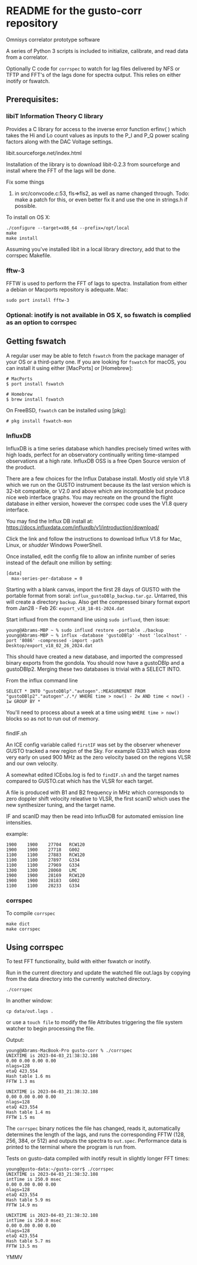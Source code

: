 # README for the gusto-corr repository

Omnisys correlator prototype software

A series of Python 3 scripts is included to initialize, calibrate, and read data from a correlator.

Optionally C code for `corrspec` to watch for lag files delivered by NFS or TFTP and FFT's of the lags done for spectra output.  This relies on either inotify or fswatch.

## Prerequisites:
### libiT Information Theory C library
Provides a C library for access to the inverse error function erfinv( ) which takes the Hi and Lo count values as inputs to the P_I and P_Q power scaling factors along with the DAC Voltage settings.

libit.sourceforge.net/index.html

Installation of the library  is to download libit-0.2.3 from sourceforge and install where the FFT of the lags will be done.

Fix some things

1) in src/convcode.c:53, fls=>fls2, as well as name changed through.  Todo: make a patch for this, or even better fix it and use the one in strings.h if possible.

To install on OS X:
```
./configure --target=x86_64 --prefix=/opt/local
make
make install
```
Assuming you've installed libit in a local library directory, add that to the corrspec Makefile.

### fftw-3
FFTW is used to perform the FFT of lags to spectra.  Installation from either a debian or Macports repository is adequate.
Mac:
```
sudo port install fftw-3
```

### Optional: inotify is not available in OS X, so fswatch is complied as an option to corrspec

Getting fswatch
---------------

A regular user may be able to fetch `fswatch` from the package manager of your
OS or a third-party one.  If you are looking for `fswatch` for macOS, you can
install it using either [MacPorts] or [Homebrew]:

```
# MacPorts
$ port install fswatch

# Homebrew
$ brew install fswatch
```

On FreeBSD, `fswatch` can be installed using [pkg]:

```console
# pkg install fswatch-mon
```


### InfluxDB
InfluxDB is a time series database which handles precisely timed writes with high loads, perfect for an observatory continually writing time-stamped observations at a high rate.  InfluxDB OSS is a free Open Source version of the product.

There are a few choices for the Influx Database install.  Mostly old style V1.8 which we run on the GUSTO instrument because its the last version which is 32-bit compatible, or V2.0 and above which are incompatible but produce nice web interface graphs.  You may recreate on the ground the flight database in either version, however the corrspec code uses the V1.8 query interface.

You may find the Influx DB install at: https://docs.influxdata.com/influxdb/v1/introduction/download/

Click the link and follow the instructions to download Influx V1.8 for Mac, Linux, or *shudder* Windows PowerShell.

Once installed, edit the config file to allow an infinite number of series instead of the default one million by setting:

```
[data]
  max-series-per-database = 0
```

Starting with a blank canvas, import the first 28 days of GUSTO with the portable format from soral: `influx_gustoDBlp_backup.tar.gz`.  Untarred, this will create a directory `backup`.  Also get the compressed binary format export from Jan28 - Feb 26: `export_v18_18-01-2024.dat`

Start influxd from the command line using ``sudo influxd``, then issue:
```
young@Abrams-MBP ~ % sudo influxd restore -portable ./backup
young@Abrams-MBP ~ % influx -database 'gustoDBlp' -host 'localhost' -port '8086' -compressed -import -path Desktop/export_v18_02_26_2024.dat
```

This should have created a new database, and imported the compressed binary exports from the gondola.  You should now have a gustoDBlp and a gustoDBlp2.  Merging these two databases is trivial with a SELECT INTO.

From the influx command line
```
SELECT * INTO "gustoDBlp"."autogen".:MEASUREMENT FROM "gustoDBlp2"."autogen"./.*/ WHERE time > now() - 2w AND time < now() - 1w GROUP BY *
```

You'll need to process about a week at a time using ``WHERE time > now()`` blocks so as not to run out of memory.


###
findIF.sh

An ICE config variable called ``firstIF`` was set by the observer whenever GUSTO tracked a new region of the Sky.  For example G333 which was done very early on used 900 MHz as the zero velocity based on the regions VLSR and our own velocity.

A somewhat edited ICEobs.log is fed to ``findIF.sh`` and the target names compared to GUSTO.cat which has the VLSR for each target.

A file is produced with B1 and B2 frequency in MHz which corresponds to zero doppler shift velocity releative to VLSR, the first scanID which uses the new synthesizer tuning, and the target name.

IF and scanID may then be read into InfluxDB for automated emission line intensities.

example:
```
1900    1900    27704   RCW120
1900    1900    27718   G002
1100    1100    27883   RCW120
1100    1100    27897   G334
1100    1100    27969   G334
1300    1300    28060   LMC
1900    1900    28169   RCW120
1900    1900    28183   G002
1100    1100    28233   G334
```


### corrspec
To compile `corrspec`

```
make dict
make corrspec
```

## Using corrspec
To test FFT functionality, build with either fswatch or inotify.

Run in the current directory and update the watched file out.lags by copying from the data directory into the currently watched directory.

```
./corrspec
```
In another window:
```
cp data/out.lags .
```
or use a ``touch file`` to modify the file Attributes triggering the file system watcher to begin processing the file.

Output:
```
young@Abrams-MacBook-Pro gusto-corr % ./corrspec 
UNIXTIME is 2023-04-03_21:38:32.108
0.00 0.00 0.00 0.00
nlags=128
etaQ 423.554
Hash table 1.6 ms
FFTW 1.3 ms

UNIXTIME is 2023-04-03_21:38:32.108
0.00 0.00 0.00 0.00
nlags=128
etaQ 423.554
Hash table 1.4 ms
FFTW 1.5 ms
```
The `corrspec` binary notices the file has changed, reads it, automatically determines the length of the lags, and runs the corresponding FFTW (128, 256, 384, or 512) and outputs the spectra to `out.spec`.  Performance data is printed to the terminal where the program is run from.

Tests on gusto-data compiled with inotify result in slightly longer FFT times:

```
young@gusto-data:~/gusto-corr$ ./corrspec 
UNIXTIME is 2023-04-03_21:38:32.108
intTime is 250.0 msec
0.00 0.00 0.00 0.00
nlags=128
etaQ 423.554
Hash table 5.9 ms
FFTW 14.9 ms

UNIXTIME is 2023-04-03_21:38:32.108
intTime is 250.0 msec
0.00 0.00 0.00 0.00
nlags=128
etaQ 423.554
Hash table 5.7 ms
FFTW 13.5 ms
```
YMMV
